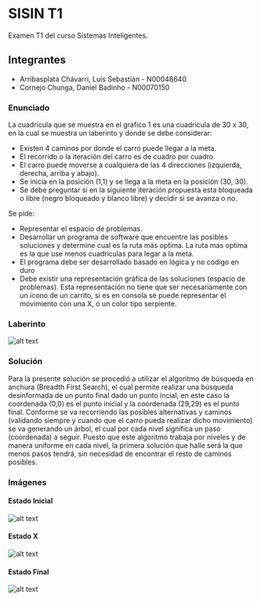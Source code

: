 # SISIN T1

Examen T1 del curso Sistemas Inteligentes.

## Integrantes

* Arribasplata Chávarri, Luis Sebastián - N00048640
* Cornejo Chunga, Daniel Badinho - N00070150

### Enunciado

La cuadricula que se muestra en el grafico 1 es una cuadricula de 30 x 30, en la cual se muestra un laberinto y donde se debe considerar:

* Existen 4 caminos por donde el carro puede llegar a la meta.
* El recorrido o la iteración del carro es de cuadro por cuadro.
* El carro puede moverse a cualquiera de las 4 direcciones (izquierda, derecha, arriba y abajo).
* Se inicia en la posición (1,1) y se llega a la meta en la posición (30, 30).
* Se debe preguntar si en la siguiente iteración propuesta esta bloqueada o libre (negro bloqueado y blanco libre) y decidir si se avanza o no.

Se pide:

* Representar el espacio de problemas.
* Desarrollar un programa de software que encuentre las posibles soluciones y determine cual es la ruta más optima. La ruta mas optima es la que use menos cuadriculas para legar a la meta.
* El programa debe ser desarrollado basado en lógica y no código en duro
* Debe existir una representación gráfica de las soluciones (espacio de problemas). Esta representación no tiene que ser necesariamente con un icono de un carrito, si es en consola se puede representar el movimiento con una X, o un color tipo serpiente.

### Laberinto

![alt text](https://user-images.githubusercontent.com/29410332/80855055-43e39400-8c03-11ea-8d8e-1cde496cbc9c.png "Laberinto")

### Solución

Para la presente solución se procedió a utilizar el algoritmo de búsqueda en anchura (Breadth First Search), el cual permite realizar una búsqueda desinformada de un punto final dado un punto incial, en este caso la coordenada (0,0) es el punto inicial y la coordenada (29,29) es el punto final. Conforme se va recorriendo las posibles alternativas y caminos (validando siempre y cuando que el carro pueda realizar dicho movimiento) se va generando un árbol, el cual por cada nivel significa un paso (coordenada) a seguir. 
Puesto que este algoritmo trabaja por niveles y de manera uniforme en cada nivel, la primera solución que halle será la que menos pasos tendrá, sin necesidad de encontrar el resto de caminos posibles.

### Imágenes

#### Estado Inicial
![alt text](https://user-images.githubusercontent.com/29410332/80855226-07b13300-8c05-11ea-925c-a4746385021b.png "Estado Inicial")

#### Estado X
![alt text](https://user-images.githubusercontent.com/29410332/80855227-0aac2380-8c05-11ea-9dec-54a955416a17.png "Estado X")

#### Estado Final
![alt text](https://user-images.githubusercontent.com/29410332/80855229-0bdd5080-8c05-11ea-8824-93920e861953.png "Estado Final")
